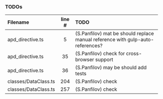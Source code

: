### TODOs
| Filename | line # | TODO
|:------|:------:|:------
| apd_directive.ts | 5 | (S.Panfilov) mat be should replace manual reference with gulp-auto-references?
| apd_directive.ts | 35 | (S.Panfilov) check for cross-browser support
| apd_directive.ts | 36 | (S.Panfilov) may be should add tests
| classes/DataClass.ts | 204 | (S.Panfilov)  check
| classes/DataClass.ts | 257 | (S.Panfilov)  check